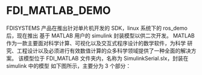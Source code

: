 # FDI_MATLAB_DEMO

FDISYSTEMS 产品在推出针对单片机开发的 SDK，linux 系统下的 ros_demo 后，现在推出 基于 MATLAB 用户的 simulink 封装模型以供二次开发。 MATLAB 作为一款主要面对科学计算、可视化以及交互式程序设计的数学软件，为科学 研究、工程设计以及必须进行有效数值计算的众多科学领域提供了一种全面的解决方案。 该模型位于 FDI_MATLAB 文件夹内，名称为 SimulinkSerial.slx，封装在 simulink 中的模型 如下图所示，主要分为 3 个部分：
